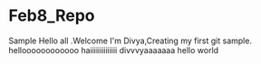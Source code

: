 # Feb8_Repo
Sample
Hello all .Welcome
I'm Divya,Creating my first git sample.
helloooooooooooo haiiiiiiiiiiiiii
divvvyaaaaaaa
hello world

